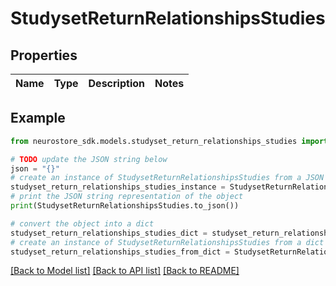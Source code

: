 # StudysetReturnRelationshipsStudies


## Properties

Name | Type | Description | Notes
------------ | ------------- | ------------- | -------------

## Example

```python
from neurostore_sdk.models.studyset_return_relationships_studies import StudysetReturnRelationshipsStudies

# TODO update the JSON string below
json = "{}"
# create an instance of StudysetReturnRelationshipsStudies from a JSON string
studyset_return_relationships_studies_instance = StudysetReturnRelationshipsStudies.from_json(json)
# print the JSON string representation of the object
print(StudysetReturnRelationshipsStudies.to_json())

# convert the object into a dict
studyset_return_relationships_studies_dict = studyset_return_relationships_studies_instance.to_dict()
# create an instance of StudysetReturnRelationshipsStudies from a dict
studyset_return_relationships_studies_from_dict = StudysetReturnRelationshipsStudies.from_dict(studyset_return_relationships_studies_dict)
```
[[Back to Model list]](../README.md#documentation-for-models) [[Back to API list]](../README.md#documentation-for-api-endpoints) [[Back to README]](../README.md)


